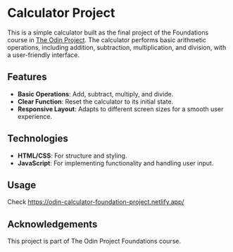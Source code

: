 # Calculator Project

This is a simple calculator built as the final project of the Foundations course in [The Odin Project](https://www.theodinproject.com/). The calculator performs basic arithmetic operations, including addition, subtraction, multiplication, and division, with a user-friendly interface.

## Features

- **Basic Operations**: Add, subtract, multiply, and divide.
- **Clear Function**: Reset the calculator to its initial state.
- **Responsive Layout**: Adapts to different screen sizes for a smooth user experience.

## Technologies

- **HTML/CSS**: For structure and styling.
- **JavaScript**: For implementing functionality and handling user input.

## Usage

Check https://odin-calculator-foundation-project.netlify.app/

## Acknowledgements

This project is part of The Odin Project Foundations course.
